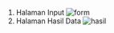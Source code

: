 1. Halaman Input
   ![form](https://github.com/user-attachments/assets/781cba3f-49ca-4458-bfec-b442f3f70847)
2. Halaman Hasil Data
   ![hasil](https://github.com/user-attachments/assets/2e89d9fb-1abb-44b8-8be9-a4ed2f1ccc69)
